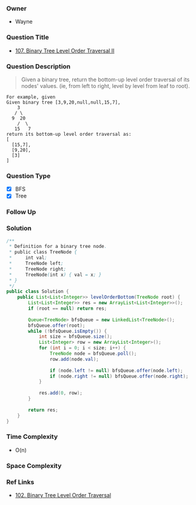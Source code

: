 ### Owner
- Wayne

### Question Title
- [107. Binary Tree Level Order Traversal II](https://leetcode.com/problems/binary-tree-level-order-traversal-ii/?tab=Description)

### Question Description
> Given a binary tree, return the bottom-up level order traversal of its nodes' values. (ie, from left to right, level by level from leaf to root).
```
For example, given
Given binary tree [3,9,20,null,null,15,7],
    3
   / \
  9  20
    /  \
   15   7
return its bottom-up level order traversal as:
[
  [15,7],
  [9,20],
  [3]
]
```

### Question Type
- [x] BFS
- [x] Tree

### Follow Up

### Solution
```java
/**
 * Definition for a binary tree node.
 * public class TreeNode {
 *     int val;
 *     TreeNode left;
 *     TreeNode right;
 *     TreeNode(int x) { val = x; }
 * }
 */
public class Solution {
    public List<List<Integer>> levelOrderBottom(TreeNode root) {
        List<List<Integer>> res = new ArrayList<List<Integer>>();
        if (root == null) return res;
        
        Queue<TreeNode> bfsQueue = new LinkedList<TreeNode>();
        bfsQueue.offer(root);
        while (!bfsQueue.isEmpty()) {
            int size = bfsQueue.size();
            List<Integer> row = new ArrayList<Integer>();
            for (int i = 0; i < size; i++) {
                TreeNode node = bfsQueue.poll();
                row.add(node.val);
                
                if (node.left != null) bfsQueue.offer(node.left);
                if (node.right != null) bfsQueue.offer(node.right);
            }
            
            res.add(0, row);
        }
        
        return res;
    }
}
```

### Time Complexity
- O(n)

### Space Complexity

### Ref Links
- [102. Binary Tree Level Order Traversal](https://leetcode.com/problems/binary-tree-level-order-traversal/?tab=Description)

